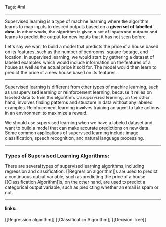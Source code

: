 
Tags: #ml 

------------------------------------------
Supervised learning is a type of machine learning where the algorithm learns to map inputs to desired outputs based on a **given set of labelled data**. In other words, the algorithm is given a set of inputs and outputs and learns to predict the output for new inputs that it has not seen before.

Let's say we want to build a model that predicts the price of a house based on its features, such as the number of bedrooms, square footage, and location. In supervised learning, we would start by gathering a dataset of labeled examples, which would include information on the features of a house as well as the actual price it sold for. The model would then learn to predict the price of a new house based on its features.

---

Supervised learning is different from other types of machine learning, such as unsupervised learning or reinforcement learning, because it relies on labeled data to train the algorithm. Unsupervised learning, on the other hand, involves finding patterns and structure in data without any labeled examples. Reinforcement learning involves training an agent to take actions in an environment to maximize a reward.

We should use supervised learning when we have a labeled dataset and want to build a model that can make accurate predictions on new data. Some common applications of supervised learning include image classification, speech recognition, and natural language processing.

-----

### Types of Supervised Learning Algorithms: 

There are several types of supervised learning algorithms, including regression and classification. [[Regression algorithm]]s are used to predict a continuous output variable, such as predicting the price of a house. [[Classification Algorithm]]s, on the other hand, are used to predict a categorical output variable, such as predicting whether an email is spam or not.



---------------------
#### links:
[[Regression algorithm]]
[[Classification Algorithm]]
[[Decision Tree]]


